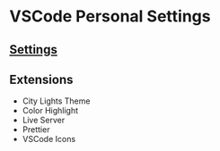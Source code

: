 # VSCode Personal Settings

## [Settings](https://github.com/math-reis/vscode-settings/blob/main/settings.json)

## Extensions
* City Lights Theme
* Color Highlight
* Live Server
* Prettier
* VSCode Icons
